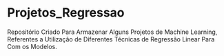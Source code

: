 # Projetos_Regressao
Repositório Criado Para Armazenar Alguns Projetos de Machine Learning, Referentes a Utilização de Diferentes Técnicas de Regressão Linear Para Com os Modelos.


